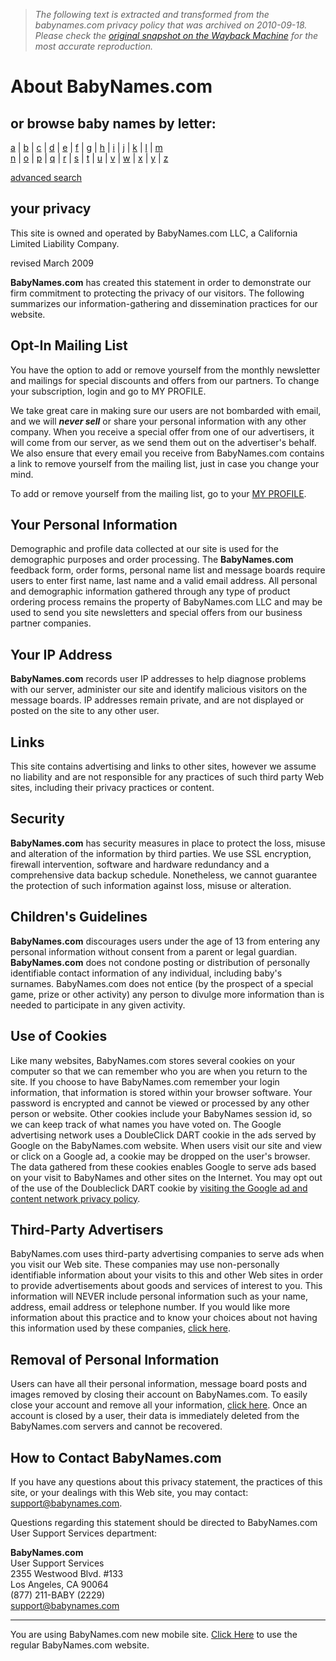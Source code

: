 > *The following text is extracted and transformed from the babynames.com privacy policy that was archived on 2010-09-18. Please check the [original snapshot on the Wayback Machine](https://web.archive.org/web/20100918104102id_/http%3A//www.babynames.com/user/privacy.php) for the most accurate reproduction.*

# About BabyNames.com

or browse baby names by letter:  
---  
[a](https://web.archive.org/m/Names/name-index.php?starts=A) | [b](https://web.archive.org/m/Names/name-index.php?starts=B) | [c](https://web.archive.org/m/Names/name-index.php?starts=C) | [d](https://web.archive.org/m/Names/name-index.php?starts=D) | [e](https://web.archive.org/m/Names/name-index.php?starts=E) | [f](https://web.archive.org/m/Names/name-index.php?starts=F) | [g](https://web.archive.org/m/Names/name-index.php?starts=G) | [h](https://web.archive.org/m/Names/name-index.php?starts=H) | [i](https://web.archive.org/m/Names/name-index.php?starts=I) | [j](https://web.archive.org/m/Names/name-index.php?starts=J) | [k](https://web.archive.org/m/Names/name-index.php?starts=K) | [l](https://web.archive.org/m/Names/name-index.php?starts=L) | [m](https://web.archive.org/m/Names/name-index.php?starts=M)  
[n](https://web.archive.org/m/Names/name-index.php?starts=N) | [o](https://web.archive.org/m/Names/name-index.php?starts=O) | [p](https://web.archive.org/m/Names/name-index.php?starts=P) | [q](https://web.archive.org/m/Names/name-index.php?starts=Q) | [r](https://web.archive.org/m/Names/name-index.php?starts=R) | [s](https://web.archive.org/m/Names/name-index.php?starts=S) | [t](https://web.archive.org/m/Names/name-index.php?starts=T) | [u](https://web.archive.org/m/Names/name-index.php?starts=U) | [v](https://web.archive.org/m/Names/name-index.php?starts=V) | [w](https://web.archive.org/m/Names/name-index.php?starts=W) | [x](https://web.archive.org/m/Names/name-index.php?starts=X) | [y](https://web.archive.org/m/Names/name-index.php?starts=Y) | [z](https://web.archive.org/m/Names/name-index.php?starts=Z)  
  
[advanced search](https://web.archive.org/m/Names/search.php)

## your privacy

This site is owned and operated by BabyNames.com LLC, a California Limited Liability Company. 

revised March 2009

**BabyNames.com** has created this statement in order to demonstrate our firm commitment to protecting the privacy of our visitors. The following summarizes our information-gathering and dissemination practices for our website.

## Opt-In Mailing List

You have the option to add or remove yourself from the monthly newsletter and mailings for special discounts and offers from our partners. To change your subscription, login and go to MY PROFILE.

We take great care in making sure our users are not bombarded with email, and we will **_never sell_** or share your personal information with any other company. When you receive a special offer from one of our advertisers, it will come from our server, as we send them out on the advertiser's behalf. We also ensure that every email you receive from BabyNames.com contains a link to remove yourself from the mailing list, just in case you change your mind.

To add or remove yourself from the mailing list, go to your [MY PROFILE](https://web.archive.org/m/user/myprofile.php).

## Your Personal Information

Demographic and profile data collected at our site is used for the demographic purposes and order processing. The **BabyNames.com** feedback form, order forms, personal name list and message boards require users to enter first name, last name and a valid email address. All personal and demographic information gathered through any type of product ordering process remains the property of BabyNames.com LLC and may be used to send you site newsletters and special offers from our business partner companies. 

## Your IP Address

**BabyNames.com** records user IP addresses to help diagnose problems with our server, administer our site and identify malicious visitors on the message boards. IP addresses remain private, and are not displayed or posted on the site to any other user.

## Links

This site contains advertising and links to other sites, however we assume no liability and are not responsible for any practices of such third party Web sites, including their privacy practices or content.

## Security

**BabyNames.com** has security measures in place to protect the loss, misuse and alteration of the information by third parties. We use SSL encryption, firewall intervention, software and hardware redundancy and a comprehensive data backup schedule. Nonetheless, we cannot guarantee the protection of such information against loss, misuse or alteration.

## Children's Guidelines

**BabyNames.com** discourages users under the age of 13 from entering any personal information without consent from a parent or legal guardian. **BabyNames.com** does not condone posting or distribution of personally identifiable contact information of any individual, including baby's surnames. BabyNames.com does not entice (by the prospect of a special game, prize or other activity) any person to divulge more information than is needed to participate in any given activity.

## Use of Cookies

Like many websites, BabyNames.com stores several cookies on your computer so that we can remember who you are when you return to the site. If you choose to have BabyNames.com remember your login information, that information is stored within your browser software. Your password is encrypted and cannot be viewed or processed by any other person or website. Other cookies include your BabyNames session id, so we can keep track of what names you have voted on. The Google advertising network uses a DoubleClick DART cookie in the ads served by Google on the BabyNames.com website. When users visit our site and view or click on a Google ad, a cookie may be dropped on the user's browser. The data gathered from these cookies enables Google to serve ads based on your visit to BabyNames and other sites on the Internet. You may opt out of the use of the Doubleclick DART cookie by [visiting the Google ad and content network privacy policy](http://www.google.com/privacy_ads.html).

## Third-Party Advertisers

BabyNames.com uses third-party advertising companies to serve ads when you visit our Web site. These companies may use non-personally identifiable information about your visits to this and other Web sites in order to provide advertisements about goods and services of interest to you. This information will NEVER include personal information such as your name, address, email address or telephone number. If you would like more information about this practice and to know your choices about not having this information used by these companies, [click here](http://networkadvertising.org/consumer/opt_out.asp).

## Removal of Personal Information

Users can have all their personal information, message board posts and images removed by closing their account on BabyNames.com. To easily close your account and remove all your information, [click here](https://web.archive.org/m/user/removeme.php). Once an account is closed by a user, their data is immediately deleted from the BabyNames.com servers and cannot be recovered.

## How to Contact BabyNames.com

If you have any questions about this privacy statement, the practices of this site, or your dealings with this Web site, you may contact: [support@babynames.com](mailto:support@babynames.com).

Questions regarding this statement should be directed to BabyNames.com User Support Services department:

**BabyNames.com**  
User Support Services  
2355 Westwood Blvd. #133  
Los Angeles, CA 90064  
(877) 211-BABY (2229)  
[support@babynames.com](mailto:support@babynames.com)

* * *

You are using BabyNames.com new mobile site. [Click Here](https://web.archive.org/m/usefullsite.php "Use Regular BabyNames.com site") to use the regular BabyNames.com website.
